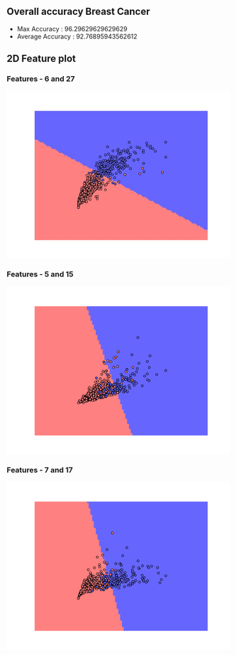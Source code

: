 ## Overall accuracy Breast Cancer

- Max Accuracy : 96.29629629629629
- Average Accuracy : 92.76895943562612
## 2D Feature plot

### Features - 6 and 27
![Q1_1](./../q1/Feature_6,27.png "Q1_1")

### Features - 5 and 15

![Q1_2](./../q1/Feature_5,15.png "Q1_2")

### Features - 7 and 17

![Q1_3](./../q1/Feature_7,17.png "Q1_3")